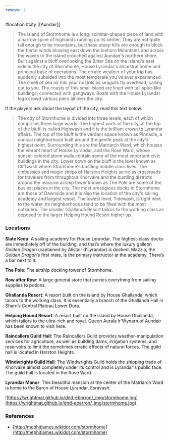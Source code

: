 ```yaml
---
renown: 2
---
```

 #location #city [[Aundair]]

> The island of Stormhome is a long, scimitar-shaped piece of land with a narrow spine of highlands running up its center. They are not quite tall enough to be mountains, but these steep hills are enough to block the fierce winds blowing east down the Icehorn Mountains and across the waves to the island crouched against Aundair's northern shore. Built against a bluff overlooking the Bitter Sea on the island's east side is the city of Stormhome, House Lyrandar's ancestral home and principal base of operations.
> The erratic weather of your trip has suddenly subsided into the most temperate you’ve ever experienced. The smell of sea air hits your nostrils as seagulls fly overhead, calling out to you. The coasts of this small island are lined with tall spire-like buildings, connected with gangways. Boats with the House Lyrandar logo crowd various piers all over the city.

If the players ask about the layout of the city, read this text below:

> The city of Stormhome is divided into three levels, each of which comprises three large wards. The highest parts of the city, at the top of the bluff, is called Highwash and it is the brilliant crown to Lyrandar affairs. The top of the bluff is the verdant space known as Pinnacle, a conical neighborhood built around the gentle peak at the city's highest point. Surrounding this are the Matriarch Ward, which houses the vibrant heart of House Lyrandar, and the Rose Ward, whose sunset-colored stone walls contain some of the most important civic buildings in the city. Lower down on the bluff is the level known as Cliffwash where Stormhome's bustling middle class lives. The embassies and magic shops of Harston Heights serve as crossroads for travelers from throughout Khorvaire and the bustling districts around the massive airship tower known as The Pole are some of the busiest places in the city. The most prestigious docks in Stormhome are those of Dawnside and it is also the location of the city's sailing academy and largest resort. The lowest level, Tidewash, is right next to the water. Its neighborhoods tend to be filled with the most outsiders. The smaller Ghallanda Resort tailors to the working class as opposed to the larger Helping Hound Resort higher up.

### Locations

**Slate Keep**: A sailing academy for House Lyrandar. The highest-class docks are immediately off of the building, and that’s where the luxury galleon *Golden Dragon* (captained by Alistair d'Lyrandar) is docked. Mazzia, the *Golden Dragon*’s first mate, is the primary instructor at the academy. There’s a bar next to it.

**The Pole**: The airship docking tower of Stormhome.

**Row after Row**: A large general store that carries everything from sailing supplies to potions.

**Ghallanda Resort**: A resort built on the island by House Ghallanda, which tailors to the working class. It is essentially a branch of the Ghallanda Hall in Sharn’s Central Plateau Lower Dura.

**Helping Hound Resort**: A resort built on the island by House Ghallanda, which tailors to the ultra-rich and royal. Queen Aurala ir'Wynarn of Aundair has been known to visit here.

**Raincallers Guild Hall:** The Raincallers Guild provides weather-manipulation services for agriculture, as well as building dams, irrigation systems, and reservoirs to limit the sometimes erratic effects of natural forces. The guild hall is located in Harston Heights.

**Windwrights Guild Hall**: The Windwrights Guild holds the shipping trade of Khorvaire almost completely under its control and is Lyrandar's public face. The guild hall is located in the Rose Ward.

**Lyrandar Manor**: This beautiful mansion at the center of the Matriarch Ward is home to the Baron of House Lyrandar, Esravash.

![https://wrightmat.github.io/dnd-eberron/_img/stormhome.jpg](https://wrightmat.github.io/dnd-eberron/_img/stormhome.jpg)

### References

* [http://mephitjames.wikidot.com/stormhome](http://mephitjames.wikidot.com/stormhome)
